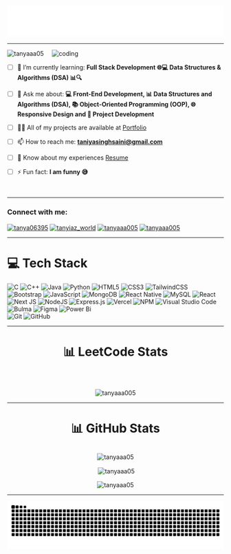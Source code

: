 
<h3 align="center">
  <img align="center" src=".github/workflows/me.svg" />
</h3>
<hr/>
<img align="right" alt="coding" width="400" src="https://media.tenor.com/IF2JdxzmyN4AAAAi/coding-girl.gif">


<p align="left"> <img src="https://komarev.com/ghpvc/?username=tanyaaa05&label=Profile%20views&color=0e75b6&style=flat" alt="tanyaaa05" /> </p>

-  [ ] 🌱 I’m currently learning: **Full Stack Development 🌐💻
Data Structures & Algorithms (DSA) 📊🔍**

-  [ ] 💬 Ask me about: **💻 Front-End Development, 📊 Data Structures and Algorithms (DSA), 📚 Object-Oriented Programming (OOP), 🌐 Responsive Design and 🚀 Project Development**

-  [ ] 👨‍💻 All of my projects are available at [Portfolio](https://tanya-resume-web-page-two.vercel.app/)

-  [ ] 📫  How to reach me: **taniyasinghsaini@gmail.com**

-  [ ] 📄 Know about my experiences [Resume](https://drive.google.com/drive/folders/1pm1fHrG40Fn98I92FEvOF_8iwgLvivRp?usp=sharing)


-  [ ] ⚡ Fun fact: **I am funny 😅**
<br/>
<hr/>
<h3 align="left">Connect with me:</h3>
<p align="left">
<a href="https://linkedin.com/in/tanya06395" target="blank"><img align="center" src="https://raw.githubusercontent.com/rahuldkjain/github-profile-readme-generator/master/src/images/icons/Social/linked-in-alt.svg" alt="tanya06395" height="30" width="40" /></a>
<a href="https://instagram.com/tanyiaz_world" target="blank"><img align="center" src="https://raw.githubusercontent.com/rahuldkjain/github-profile-readme-generator/master/src/images/icons/Social/instagram.svg" alt="tanyiaz_world" height="30" width="40" /></a>
<a href="https://www.leetcode.com/tanyaaa005" target="blank"><img align="center" src="https://raw.githubusercontent.com/rahuldkjain/github-profile-readme-generator/master/src/images/icons/Social/leet-code.svg" alt="tanyaaa005" height="30" width="40" /></a>
<a href="https://auth.geeksforgeeks.org/user/tanyaaa005" target="blank"><img align="center" src="https://raw.githubusercontent.com/rahuldkjain/github-profile-readme-generator/master/src/images/icons/Social/geeks-for-geeks.svg" alt="tanyaaa005" height="30" width="40" /></a> 
</p>
<hr/>

# 💻 Tech Stack

![C](https://img.shields.io/badge/c-%2300599C.svg?style=for-the-badge&logo=c&logoColor=white) ![C++](https://img.shields.io/badge/c++-%2300599C.svg?style=for-the-badge&logo=c%2B%2B&logoColor=white) ![Java](https://img.shields.io/badge/java-%23ED8B00.svg?style=for-the-badge&logo=openjdk&logoColor=white) ![Python](https://img.shields.io/badge/python-3670A0?style=for-the-badge&logo=python&logoColor=ffdd54) ![HTML5](https://img.shields.io/badge/html5-%23E34F26.svg?style=for-the-badge&logo=html5&logoColor=white) ![CSS3](https://img.shields.io/badge/css3-%231572B6.svg?style=for-the-badge&logo=css3&logoColor=white) ![TailwindCSS](https://img.shields.io/badge/tailwindcss-%2338B2AC.svg?style=for-the-badge&logo=tailwind-css&logoColor=white) ![Bootstrap](https://img.shields.io/badge/bootstrap-%238511FA.svg?style=for-the-badge&logo=bootstrap&logoColor=white) ![JavaScript](https://img.shields.io/badge/javascript-%23323330.svg?style=for-the-badge&logo=javascript&logoColor=%23F7DF1E) ![MongoDB](https://img.shields.io/badge/MongoDB-%234ea94b.svg?style=for-the-badge&logo=mongodb&logoColor=white) ![React Native](https://img.shields.io/badge/react_native-%2320232a.svg?style=for-the-badge&logo=react&logoColor=%2361DAFB) ![MySQL](https://img.shields.io/badge/mysql-4479A1.svg?style=for-the-badge&logo=mysql&logoColor=white) ![React](https://img.shields.io/badge/react-%2320232a.svg?style=for-the-badge&logo=react&logoColor=%2361DAFB) ![Next JS](https://img.shields.io/badge/Next-black?style=for-the-badge&logo=next.js&logoColor=white) ![NodeJS](https://img.shields.io/badge/node.js-6DA55F?style=for-the-badge&logo=node.js&logoColor=white) ![Express.js](https://img.shields.io/badge/express.js-%23404d59.svg?style=for-the-badge&logo=express&logoColor=%2361DAFB) ![Vercel](https://img.shields.io/badge/vercel-%23000000.svg?style=for-the-badge&logo=vercel&logoColor=white) ![NPM](https://img.shields.io/badge/NPM-%23CB3837.svg?style=for-the-badge&logo=npm&logoColor=white) ![Visual Studio Code](https://img.shields.io/badge/Visual%20Studio%20Code-0078d7.svg?style=for-the-badge&logo=visual-studio-code&logoColor=white) ![Bulma](https://img.shields.io/badge/bulma-00D0B1?style=for-the-badge&logo=bulma&logoColor=white) ![Figma](https://img.shields.io/badge/figma-%23F24E1E.svg?style=for-the-badge&logo=figma&logoColor=white) ![Power Bi](https://img.shields.io/badge/power_bi-F2C811?style=for-the-badge&logo=powerbi&logoColor=black) </br> ![Git](https://img.shields.io/badge/git-%23F05033.svg?style=for-the-badge&logo=git&logoColor=white) ![GitHub](https://img.shields.io/badge/github-%23121011.svg?style=for-the-badge&logo=github&logoColor=white)
<hr/>

# <p align="center">📊 LeetCode Stats</p>
<br/>
<p align="center">
<img src="https://leetcard.jacoblin.cool/tanyaaa005?theme=nord&font=Inria%20Serif&ext=heatmap" alt="tanyaaa005" /></p>
<hr/>

# <p align="center">📊 GitHub Stats</p>
<p align="center"><img align="center" src="https://github-readme-stats.vercel.app/api/top-langs?username=tanyaaa05&show_icons=true&locale=en&layout=compact" alt="tanyaaa05" /></p>
<p align="center">&nbsp;<img align="center" src="https://github-readme-stats.vercel.app/api?username=tanyaaa05&show_icons=true&locale=en" alt="tanyaaa05" /></p>
<p align="center"><img align="center" src="https://github-readme-streak-stats.herokuapp.com/?user=tanyaaa05&" alt="tanyaaa05" /></p><hr/>
<img src="https://raw.githubusercontent.com/tanyaaa05/tanyaaa05/output/github-contribution-grid-snake-dark.svg" alt="Snake animation" />




